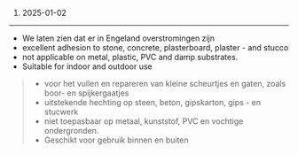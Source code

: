  1. 2025-01-02

---

- We laten zien dat er in Engeland overstromingen zijn
- excellent adhesion to stone, concrete, plasterboard, plaster - and stucco
- not applicable on metal, plastic, PVC and damp substrates.
- Suitable for indoor and outdoor use

> - voor het vullen en repareren van kleine scheurtjes en gaten, zoals boor- en spijkergaatjes
> - uitstekende hechting op steen, beton, gipskarton, gips - en stucwerk
> - niet toepasbaar op metaal, kunststof, PVC en vochtige ondergronden.
> - Geschikt voor gebruik binnen en buiten